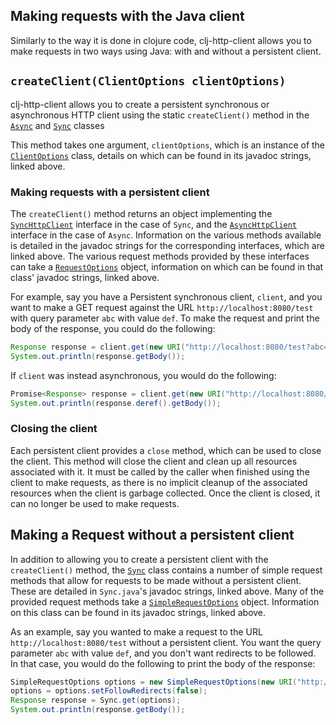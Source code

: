 ## Making requests with the Java client

Similarly to the way it is done in clojure code, clj-http-client allows you to make requests
in two ways using Java: with and without a persistent client.

## `createClient(ClientOptions clientOptions)`

clj-http-client allows you to create a persistent synchronous or asynchronous HTTP client using the static
`createClient()` method in the [`Async`](../src/java/com/puppetlabs/http/client/Async.java) and
[`Sync`](../src/java/com/puppetlabs/http/client/Sync.java) classes

This method takes one argument, `clientOptions`, which is an instance of the
[`ClientOptions`](../src/java/com/puppetlabs/http/client/ClientOptions.java) class, details on which can
be found in its javadoc strings, linked above.

### Making requests with a persistent client

The `createClient()` method returns an object implementing the [`SyncHttpClient`](../src/java/com/puppetlabs/http/client/SyncHttpClient.java)
interface in the case of `Sync`, and the [`AsyncHttpClient`](../src/java/com/puppetlabs/http/client/AsyncHttpClient.java) interface
in the case of `Async`. Information on the various methods available is detailed in the javadoc strings for the corresponding
interfaces, which are linked above. The various request methods provided by these interfaces can take
a [`RequestOptions`](../src/java/com/puppetlabs/http/client/RequestOptions.java) object, information on
which can be found in that class' javadoc strings, linked above.

For example, say you have a Persistent synchronous client, `client`, and you want to make a GET request
against the URL `http://localhost:8080/test` with query parameter `abc` with value `def`. To make the request
and print the body of the response, you could do the following:

```java
Response response = client.get(new URI("http://localhost:8080/test?abc=def"));
System.out.println(response.getBody());
```

If `client` was instead asynchronous, you would do the following:

```java
Promise<Response> response = client.get(new URI("http://localhost:8080/test?abc=def"));
System.out.println(response.deref().getBody());
```

### Closing the client

Each persistent client provides a `close` method, which can be used to close the client. This method will close
the client and clean up all resources associated with it. It must be called by the caller when finished using the
client to make requests, as there is no implicit cleanup of the associated resources when the client is garbage
collected. Once the client is closed, it can no longer be used to make requests.

## Making a Request without a persistent client

In addition to allowing you to create a persistent client with the `createClient()` method, the
[`Sync`](../src/java/com/puppetlabs/http/client/Sync.java) class contains a number of simple request methods
that allow for requests to be made without a persistent client. These are detailed in `Sync.java`'s
javadoc strings, linked above. Many of the provided request methods take a
[`SimpleRequestOptions`](../src/java/com/puppetlabs/http/client/SimpleRequestOptions.java) object. Information
on this class can be found in its javadoc strings, linked above.

As an example, say you wanted to make a request to the URL `http://localhost:8080/test` without a persistent client.
You want the query parameter `abc` with value `def`, and you don't want redirects to be followed. In that case, you
would do the following to print the body of the response:

```java
SimpleRequestOptions options = new SimpleRequestOptions(new URI("http://localhost:8080/test?abc=def"));
options = options.setFollowRedirects(false);
Response response = Sync.get(options);
System.out.println(response.getBody());
```